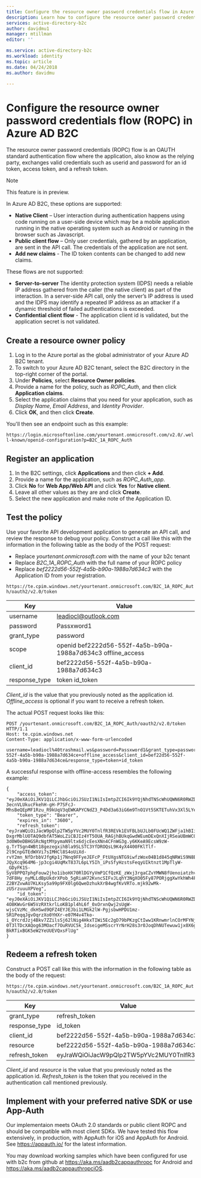 ```yaml
---
title: Configure the resource owner password credentials flow in Azure AD B2C | Microsoft Docs
description: Learn how to configure the resource owner password credentials flow in Azure AD B2C.
services: active-directory-b2c
author: davidmu1
manager: mtillman
editor: ''

ms.service: active-directory-b2c
ms.workload: identity
ms.topic: article
ms.date: 04/24/2018
ms.author: davidmu

---
```

# Configure the resource owner password credentials flow (ROPC) in Azure AD B2C

The resource owner password credentials (ROPC) flow is an OAUTH standard authentication flow where the application, also know as the relying party, exchanges valid credentials such as userid and password for an id token, access token, and a refresh token. 

> [!NOTE]
> This feature is in preview.

In Azure AD B2C, these options are supported:

- **Native Client** – User interaction during authentication happens using code running on a user-side device which may be a mobile application running in the native operating system such as Android or running in the browser such as Javascript.
- **Public client flow** – Only user credentials, gathered by an application, are sent in the API call. The credentials of the application are not sent.
- **Add new claims** - The ID token contents can be changed to add new claims. 

These flows are not supported:

- **Server-to-server**  The identity protection system (IDPS) needs a reliable IP address gathered from the caller (the native client) as part of the interaction.  In a server-side API call, only the server’s IP address is used and the IDPS may identify a repeated IP address as an attacker if a dynamic threshold of failed authentications is exceeded.
- **Confidential client flow** - The application client id is validated, but the application secret is not validated.

##  Create a resource owner policy

1. Log in to the Azure portal as the global administrator of your Azure AD B2C tenant.
2. To switch to your Azure AD B2C tenant, select the B2C directory in the top-right corner of the portal.
3. Under **Policies**, select **Resource Owner policies**.
4. Provide a name for the policy, such as *ROPC_Auth*, and then click **Application claims**.
5. Select the application claims that you need for your application, such as *Display Name*, *Email Address*, and *Identity Provider*.
6. Click **OK**, and then click **Create**.

You'll then see an endpoint such as this example:

`https://login.microsoftonline.com/yourtenant.onmicrosoft.com/v2.0/.well-known/openid-configuration?p=B2C_1A_ROPC_Auth`


## Register an application

1. In the B2C settings, click **Applications** and then click **+ Add**.
2. Provide a name for the application, such as *ROPC_Auth_app*.
3. Click **No** for **Web App/Web API** and click **Yes** for **Native client**.
4. Leave all other values as they are and click **Create**.
5. Select the new application and make note of the Application ID.

## Test the policy

Use your favorite API development application to generate an API call, and review the response to debug your policy. Construct a call like this with the information in the following table as the body of the POST request:
- Replace *yourtenant.onmicrosoft.com* with the name of your b2c tenant
- Replace *B2C_1A_ROPC_Auth* with the full name of your ROPC policy
- Replace *bef2222d56-552f-4a5b-b90a-1988a7d634c3* with the Application ID from your registration.

`https://te.cpim.windows.net/yourtenant.onmicrosoft.com/B2C_1A_ROPC_Auth/oauth2/v2.0/token`

| Key | Value |
| --- | ----- |
| username | leadiocl@outlook.com |
| password | Passxword1 |
| grant_type | password |
| scope | openid bef2222d56-552f-4a5b-b90a-1988a7d634c3 offline_access |
| client_id | bef2222d56-552f-4a5b-b90a-1988a7d634c3 |
| response_type | token id_token |

*Client_id* is the value that you previously noted as the application id. *Offline_access* is optional if you want to receive a refresh token. 

The actual POST request looks like this:

```
POST /yourtenant.onmicrosoft.com/B2C_1A_ROPC_Auth/oauth2/v2.0/token HTTP/1.1
Host: te.cpim.windows.net
Content-Type: application/x-www-form-urlencoded

username=leadiocl%40trashmail.ws&password=Passxword1&grant_type=password&scope=openid+bef22d56-552f-4a5b-b90a-1988a7d634ce+offline_access&client_id=bef22d56-552f-4a5b-b90a-1988a7d634ce&response_type=token+id_token
```


A successful response with offline-access resembles the following example:

```
{ 
    "access_token": "eyJ0eXAiOiJKV1QiLCJhbGciOiJSUzI1NiIsImtpZCI6Ik9YQjNhdTNScWhUQWN6R0RWZDM5djNpTmlyTWhqN2wxMjIySnh6TmgwRlkifQ.eyJpc3MiOiJodHRwczovL3RlLmNwaW0ud2luZG93cy5uZXQvZjA2YzJmZTgtNzA5Zi00MDMwLTg1ZGMtMzhhNGJmZDllODJkL3YyLjAvIiwiZXhwIjoxNTEzMTMwMDc4LCJuYmYiOjE1MTMxMjY0NzgsImF1ZCI6ImJlZjIyZDU2LTU1MmYtNGE1Yi1iOTBhLTE5ODhhN2Q2MzRjZSIsIm9pZCI6IjNjM2I5NjljLThjNDktNGUxMS1hNGVmLWZkYjJmMzkyZjA0OSIsInN1YiI6Ik5vdCBzdXBwb3J0ZWQgY3VycmVudGx5LiBVc2Ugb2lkIGNsYWltLiIsImF6cCI6ImJlZjIyZDU2LTU1MmYtNGE1Yi1iOTBhLTE5ODhhN2Q2MzRjZSIsInZlciI6IjEuMCIsImlhdCI6MTUxMzEyNjQ3OH0.MSEThYZxCS4SevBw3-3ecnVLUkucFkehH-gH-P7SFcJ-MhsBeQEpMF1Rzu_R9kUqV3qEWKAPYCNdZ3_P4Dd3a63iG6m9TnO1Vt5SKTETuhVx3Xl5LYeA1i3Slt9Y7LIicn59hGKRZ8ddrQzkqj69j723ooy01amrXvF6zNOudh0acseszt7fbzzofyagKPerxaeTH0NgyOinLwXu0eNj_6RtF9gBfgwVidRy9OzXUJnqm1GdrS61XUqiIUtv4H04jYxDem7ek6E4jsH809uSXT0iD5_4C5bDHrpO1N6pXSasmVR9GM1XgfXA_IRLFU4Nd26CzGl1NjbhLnvli2qY4A", 
    "token_type": "Bearer", 
    "expires_in": "3600", 
    "refresh_token": "eyJraWQiOiJacW9pQlp2TW5pYVc2MUY0TnlfR3REVk1EVFBLbUJLb0FUcWQ1ZWFja1hBIiwidmVyIjoiMS4wIiwiemlwIjoiRGVmbGF0ZSIsInNlciI6IjEuMCJ9.aJ_2UW14dh4saWTQ0jLJ7ByQs5JzIeW_AU9Q_RVFgrrnYiPhikEc68ilvWWo8B20KTRB_s7oy_Eoh5LACsqU6Oz0Mjnh0-DxgrMblUOTAQ9dbfAT5WoLZiCBJIz4YT5OUA_RAGjhBUkqGwdWEumDExQnXIjRSeaUBmWCQHPPguV1_5wSj8aW2zIzYIMbofvpjwIATlbIZwJ7ufnLypRuq_MDbZhJkegDw10KI4MHJlJ40Ip8mCOe0XeJIDpfefiJ6WQpUq4zl06NO7j8kvDoVq9WALJIao7LYk_x9UIT-3d0W0eDBHGSRcNgtMYpymaN9ltx6djcEesXNn4CFnWG3g.y6KKeA9EcsW9zW-g.TrTSgn4WBt18gezegxihBla9SLSTC3YfDROQsL9K4yX4400FKlTlf-2l9CnpGTEdWXVi7sIMHCl8S4oUiXd-rvY2mn_NfDrbbVJfgKp1j7Nnq9FFyeJEFcP_FtUXgsNTG9iwfzWox04B1d845qNRWiS9N8BhAAAIdz5N0ChHuOxsVOC0Y_Ly3DNe-JQyXcq964M6-jp3cgi4UqMxT837L6pLY5Ih_iPsSfyHzstsFeqyUIktnzt1MpTlyW-_GDyFK1S-SyV8PPQ7phgFouw2jho1iboHX70RlDGYyVmP1CfQzKE_zWxj3rgaCZvYMWN8fUenoiatzhvWkUM7dhqKGjofPeL8rOMkhl6afLLjObzhUg3PZFcMR6guLjQdEwQFufWxGjfpvaHycZSKeWu6-7dF8Hy_nyMLLdBpUkdrXPob_5gRiaH72KvncSIFvJLqhY3NgXO05Fy87PORjggXwYkhWh4FgQZBIYD6h0CSk2nfFjR9uD9EKiBBWSBZj814S_Jdw6HESFtn91thpvU3hi3qNOi1m41gg1vt5Kh35A5AyDY1J7a9i_lN4B7e_pknXlVX6Z-Z2BYZvwAU7KLKsy5a99p9FX0lg6QweDzhukXrB4wgfKvVRTo.mjk92wMk-zUSrzuuuXPVeg", 
    "id_token": "eyJ0eXAiOiJKV1QiLCJhbGciOiJSUzI1NiIsImtpZCI6Ik9YQjNhdTNScWhUQWN6R0RWZDM5djNpTmlyTWhqN2wxMjIySnh6TmgwRlkifQ.eyJleHAiOjE1MTMxMzAwNzgsIm5iZiI6MTUxMzEyNjQ3OCwidmVyIjoiMS4wIiwiaXNzIjoiaHR0cHM6Ly90ZS5jcGltLndpbmRvd3MubmV0L2YwNmMyZmU4LTcwOWYtNDAzMC04NWRjLTM4YTRiZmQ5ZTgyZC92Mi4wLyIsInN1YiI6Ik5vdCBzdXBwb3J0ZWQgY3VycmVudGx5LiBVc2Ugb2lkIGNsYWltLiIsImF1ZCI6ImJlZjIyZDU2LTU1MmYtNGE1Yi1iOTBhLTE5ODhhN2Q2MzRjZSIsImFjciI6ImIyY18xYV9yZXNvdXJjZW93bmVydjIiLCJpYXQiOjE1MTMxMjY0NzgsImF1dGhfdGltZSI6MTUxMzEyNjQ3OCwib2lkIjoiM2MzYjk2OWMtOGM0OS00ZTExLWE0ZWYtZmRiMmYzOTJmMDQ5IiwiYXRfaGFzaCI6Ikd6QUNCTVJtcklwYm9OdkFtNHhMWEEifQ.iAJg13cgySsdH3cmoEPGZB_g-4O8KWvGr6W5VzRXtkrlLoKB1pl4hL6f_0xOrxnQwj2sUgW-wjsCVzMc_dkHSwd9QFZ4EYJEJbi1LMGk2lW-PgjsbwHPDU1mz-SR1PeqqJgvOqrzXo0YHXr-e07M4v4Tko-i_OYcrdJzj4Bkv7ZZilsSj62lNig4HkxTIWi5Ec2gD79bPKzgCtIww1KRnwmrlnCOrMFYNj-0T3lTDcXAQog63MOacf7OuRVUC5k_IdseigeMSscrYrNrH28s3r0JoqDhNUTewuw1jx0X6gdqQWZKOLJ7OF_EJMP-BkRTixBGK5eW2YeUUEVQxsFlUg" 
} 
```

## Redeem a refresh token

Construct a POST call like this with the information in the following table as the body of the request:

`https://te.cpim.windows.net/yourtenant.onmicrosoft.com/B2C_1A_ROPC_Auth/oauth2/v2.0/token`

| Key | Value |
| --- | ----- |
| grant_type | refresh_token |
| response_type | id_token |
| client_id | bef2222d56-552f-4a5b-b90a-1988a7d634c3 |
| resource | bef2222d56-552f-4a5b-b90a-1988a7d634c3 |
| refresh_token | eyJraWQiOiJacW9pQlp2TW5pYVc2MUY0TnlfR3... |

*Client_id* and *resource* is the value that you previously noted as the application id. *Refresh_token* is the token that you received in the authentication call mentioned previously.

## Implement with your preferred native SDK or use App-Auth


Our implementaion meets OAuth 2.0 standards or public client ROPC and should be compatible with most client SDKs.  We have tested this flow extensively, in production, with AppAuth for iOS and AppAuth for Android.  See https://appauth.io/ for the latest information.

You may download working samples which have been configured for use with b2c from github at https://aka.ms/aadb2cappauthropc for Android and https://aka.ms/aadb2cappauthropciOS.





